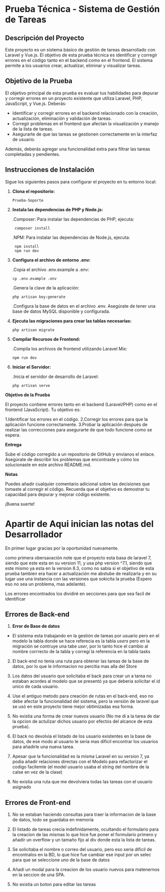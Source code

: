 # Prueba Técnica - Sistema de Gestión de Tareas

## Descripción del Proyecto

Este proyecto es un sistema básico de gestión de tareas desarrollado con Laravel y Vue.js. El objetivo de esta prueba técnica es identificar y corregir errores en el código tanto en el backend como en el frontend. El sistema permite a los usuarios crear, actualizar, eliminar y visualizar tareas.

## Objetivo de la Prueba

El objetivo principal de esta prueba es evaluar tus habilidades para depurar y corregir errores en un proyecto existente que utiliza Laravel, PHP, JavaScript, y Vue.js. Deberás:

- Identificar y corregir errores en el backend relacionado con la creación, actualización, eliminación y validación de tareas.
- Corregir problemas en el frontend que afectan la visualización y manejo de la lista de tareas.
- Asegurarte de que las tareas se gestionen correctamente en la interfaz de usuario.

Además, deberás agregar una funcionalidad extra para filtrar las tareas completadas y pendientes.

## Instrucciones de Instalación

Sigue los siguientes pasos para configurar el proyecto en tu entorno local:


1. **Clona el repositorio:**

       Prueba-Soporte
   
2. **Instala las dependencias de PHP y Node.js:**

   .Composer: Para instalar las dependencias de PHP, ejecuta:
   
        composer install

   .NPM: Para instalar las dependencias de Node.js, ejecuta:

        npm install
        npm run dev

3. **Configura el archivo de entorno .env:**

   .Copia el archivo .env.example a .env:

       cp .env.example .env
   
   .Genera la clave de la aplicación:

       php artisan key:generate
   
   .Configura la base de datos en el archivo .env. Asegúrate de tener una base de datos MySQL disponible y configurada.
   
4. **Ejecuta las migraciones para crear las tablas necesarias:**

       php artisan migrate

5. **Compilar Recursos de Frontend:**

   .Compila los archivos de frontend utilizando Laravel Mix:

       npm run dev

6. **Iniciar el Servidor:**

   .Inicia el servidor de desarrollo de Laravel:

       php artisan serve

       
**Objetivo de la Prueba**

El proyecto contiene errores tanto en el backend (Laravel/PHP) como en el frontend (JavaScript). Tu objetivo es:

 1.Identificar los errores en el código.
 2.Corregir los errores para que la aplicación funcione correctamente.
 3.Probar la aplicación después de realizar las correcciones para asegurarte de que todo funcione como se espera.
 
**Entrega**

Sube el código corregido a un repositorio de GitHub y envíanos el enlace. Asegúrate de describir los problemas que encontraste y cómo los solucionaste en este archivo README.md.

**Notas**

Puedes añadir cualquier comentario adicional sobre las decisiones que tomaste al corregir el código.
Recuerda que el objetivo es demostrar tu capacidad para depurar y mejorar código existente.

¡Buena suerte!


# Apartir de Aqui inician las notas del Desarrollador

En primer lugar gracias por la oportunidad nuevamente.

como primera obersavación note que el proyecto esta basa de laravel 7, siendo que este esta en su version 11, y usa php version ^7.1, siendo que este mismo ya esta en la version 8.3, como no sabia si el objetivo de esta prueba tambien era hacer a actualización me abstube de realizarla y en su lugar use una instancia con las versiones que sokicita la prueba (Espero eso no sea un problema, mas adelante).

Los errores encontrados los dividiré en secciones para que sea facil de identificar

## Errores de Back-end

1. **Error de Base de datos**
- El sistema esta trabajando en la gestión de tareas por usuario pero en el modelo la tabla donde se hace referecia es la tabla *users* pero en la migración se contruye una tabe *user*, por lo tanto hice el cambio al nombre corrrecto de la tabla y corregí la referencia en la tabla tasks 

2. El back-end no tenia una ruta para obtener las tareas de la base de datos, por lo que le informacion no percitia mas alla del Store

3. Los datos del usuario que solicitaba el back para crear un a tarea no estaban acordes al modelo que se presentó ya que deberia solicitar el id unico de cada usuario.

4. Use el antiguo metodo para creación de rutas en el back-end, eso no debe afectar la funcionalidad del sistema, pero la versión de laravel que se usó en este proyecto tiene mejor obtimizadas esa forma.

5. No existia una forma de crear nuevos usuario (No me di a la tarea de dar la opcion de actulizar dichos usuario por efectos del alcance de esta prueba).

6. El back no devolvia el listado de los usuario existentes en la base de datos, de ese modo al usuario le seria mas dificil encontrar los usuarios para añadirle una nueva tarea.

7. Apesar que la funcionalidad es la misma Laravel en su version 7, ya podia añadir relaciones directas con el Modelo para refactorizar el codigo facilemte (el model usuario usaba el string del nombre de la calse en vez de la clase)

8. No existia una ruta que me devolviera todas las tareas con el usuario asignado

## Errores de Front-end


1. No se estaban haciendo consultas para traer la informacion de la base de datos, todo se guardaba en memoria

2. El listado de tareas crecia indefinidamente, ocultando el formulario para la creacion de las mismas lo que hice fue poner el formulario primero y añadir un overflow y un tamaño fijo al div donde esta la lista de tareas.

3. Se solicitaba el nombre o correo del usuario, pero eso seria dificil de encontralos en la BD, lo que hice fue cambiar ese input por un selec para que se seleccione uno de la base de datos

4. Añadí un modal para la creacion de los usuario nuevos para matenernos en la seccion de una SPA.

5. No existia un boton para editar las tareas


   
